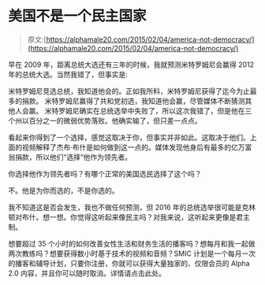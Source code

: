 # 美国不是一个民主国家

> 原文:[https://alphamale20.com/2015/02/04/america-not-democracy/](https://alphamale20.com/2015/02/04/america-not-democracy/)

早在 2009 年，距离总统大选还有三年的时候，我就预测米特罗姆尼会赢得 2012 年的总统大选。当然我错了，但事实是:

米特罗姆尼竞选总统，我知道他会的。正如我所料，米特罗姆尼获得了迄今为止最多的捐款。
米特罗姆尼赢得了共和党初选，我知道他会赢，尽管媒体不断猜测其他人会赢。
米特罗姆尼确实在总统选举中失败了，所以这次我错了，但是他在三个州以百分之一的微弱优势落败。他确实输了，但只差一点点。

看起来你得到了一个选择，感觉这取决于你，但事实并非如此。这取决于他们。上面的视频解释了杰布·布什是如何做到这一点的。媒体发现他身后有最多的亿万富翁捐款，所以他们“选择”他作为领先者。

你选择他作为领先者吗？有哪个正常的美国选民选择了这个吗？

不。他是为你而选的，不是你选的。

我不知道这是否会发生，我也不做任何预测，但 2016 年的总统选举很可能是克林顿对布什。想一想。你觉得这听起来像民主吗？对我来说，这听起来更像是君主制。

想要超过 35 个小时的如何改善女性生活和财务生活的播客吗？想每月和我一起做两次教练吗？想要获得数小时基于技术的视频和音频？SMIC 计划是一个每月一次的播客和辅导计划，只要你注册，你就可以获得大量独家的、仅限会员的 Alpha 2.0 内容，并且你可以随时取消。详情请点击此处。